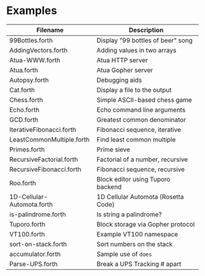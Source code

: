 # Examples

| Filename                   | Description                             |
| -------------------------- | --------------------------------------- |
| 99Bottles.forth            | Display "99 bottles of beer" song       |
| AddingVectors.forth        | Adding values in two arrays             |
| Atua-WWW.forth             | Atua HTTP server                        |
| Atua.forth                 | Atua Gopher server                      |
| Autopsy.forth              | Debugging aids                          |
| Cat.forth                  | Display a file to the output            |
| Chess.forth                | Simple ASCII-based chess game           |
| Echo.forth                 | Echo command line arguments             |
| GCD.forth                  | Greatest common denominator             |
| IterativeFibonacci.forth   | Fibonacci sequence, iterative           |
| LeastCommonMultiple.forth  | Find least common multiple              |
| Primes.forth               | Prime sieve                             |
| RecursiveFactorial.forth   | Factorial of a number, recursive        |
| RecursiveFibonacci.forth   | Fibonacci sequence, recursive           |
| Roo.forth                  | Block editor using Tuporo backend       |
| 1D-Cellular-Automota.forth | 1D Cellular Automota (Rosetta Code)     |
| is-palindrome.forth        | Is string a palindrome?                 |
| Tuporo.forth               | Block storage via Gopher protocol       |
| VT100.forth                | Example VT100 namespace                 |
| sort-on-stack.forth        | Sort numbers on the stack               |
| accumulator.forth          | Sample use of `does`                    |
| Parse-UPS.forth            | Break a UPS Tracking # apart            |
